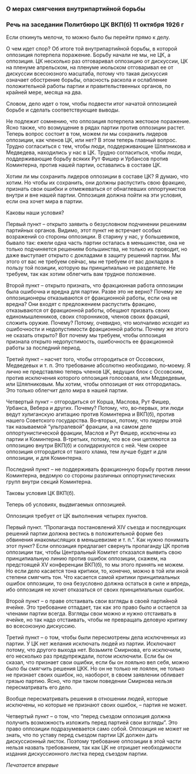### О мерах смягчения внутрипартийной борьбы
### Речь на заседании Политбюро ЦК ВКП(б) 11 октября 1926 г

Если откинуть мелочи, то можно было бы перейти прямо к делу.

О чем идет спор? Об итоге той внутрипартийной борьбы, в которой оппозиция потерпела поражение. Борьбу начали не мы, не ЦК, а оппозиция. ЦК несколько раз отговаривал оппозицию от дискуссии, ЦК на пленуме апрельском, на пленуме июльском отговаривал ее от дискуссии всесоюзного масштаба, потому что такая дискуссия означает обострение борьбы, опасность раскола и ослабление положительной работы партии и правительственных органов, по крайней мере, месяца на два.

Словом, дело идет о том, чтобы подвести итог начатой оппозицией борьбе и сделать соответствующие выводы.

Не подлежит сомнению, что оппозиция потерпела жестокое поражение. Ясно также, что возмущение в рядах партии против оппозиции растет. Теперь вопрос состоит в том, можем ли мы сохранить лидеров оппозиции, как членов ЦК, или нет? В этом теперь главный вопрос. Трудно согласиться с тем, чтобы люди, поддерживающие Шляпникова и Медведева, находились у нас в ЦК. Трудно согласиться, чтобы люди, поддерживающие борьбу всяких Рут Фишер и Урбансов против Коминтерна, против нашей партии, оставались в составе ЦК.

Хотим ли мы сохранить лидеров оппозиции в составе ЦК? Я думаю, что хотим. Но чтобы их сохранить, они должны распустить свою фракцию, признать свои ошибки и отмежеваться от обнаглевших оппортунистов внутри и вне нашей партии. Оппозиция должна пойти на эти условия, если она хочет мира в партии.

Каковы наши условия?

Первый пункт – открыто заявить о безусловном подчинении решениям партийных органов. Видимо, этот пункт не встречает особых возражений со стороны оппозиции. В старину у нас, у большевиков, бывало так: ежели одна часть партии осталась в меньшинстве, она не только подчиняется решениям большинства, не только их проводит, но даже выступает открыто с докладами в защиту решений партии. Мы этого от вас не требуем сейчас, мы не требуем от вас докладов в пользу той позиции, которую вы принципиально не разделяете. Не требуем, так как хотим облегчить вам трудное положение.

Второй пункт – открыто признать, что фракционная работа оппозиции была ошибочна и вредна для партии. Разве это не верно? Почему же оппозиционеры отказываются от фракционной работы, если она не вредна? Они входят с предложением распустить фракцию, отказываются от фракционной работы, обещают призвать своих единомышленников, своих сторонников, членов своих фракций, сложить оружие. Почему? Потому, очевидно, что молчаливо исходят из ошибочности и недопустимости фракционной работы. Почему же этого не сказать открыто? Вот почему мы требуем, чтобы оппозиция признала открыто недопустимость, ошибочность ее фракционной работы за последний период.

Третий пункт – насчет того, чтобы отгородиться от Оссовских, Медведевых и т. п. Это требование абсолютно необходимо, по‑моему. Я лично не представляю теперь членов ЦК, ведущих блок с Оссовским, против исключения которого оппозиция голосовала, или Медведевым, или Шляпниковым. Мы хотим, чтобы оппозиция от них отгородилась. Это только облегчит дело мира в нашей партии.

Четвертый пункт – отгородиться от Корша, Маслова, Рут Фишер, Урбанса, Вебера и других. Почему? Потому, что, во‑первых, эти люди ведут хулиганскую агитацию против Коминтерна и ВКП(б), против нашего Советского государства. Во‑вторых, потому, что лидеры этой так называемой “ультралевой” фракции, а на самом деле оппортунистической фракции, Маслов и Рут Фишер, исключены из партии и Коминтерна. В‑третьих, потому, что все они цепляются за оппозицию внутри ВКП(б) и солидаризуются с ней. Чем скорее оппозиция отгородится от такого хлама, тем лучше будет и для оппозиции, и для Коминтерна.

Последний пункт – не поддерживать фракционную борьбу против линии Коминтерна, ведомую со стороны различных оппортунистических групп внутри секций Коминтерна.

Таковы условия ЦК ВКП(б).

Теперь об условиях, выдвигаемых оппозицией.

Оппозиция требует от ЦК выполнения четырех пунктов.

Первый пункт. “Пропаганда постановлений XIV съезда и последующих решений партии должна вестись в положительной форме без обвинения инакомыслящих в меньшевизме и т. п.”. Как нужно понимать этот пункт? Если оппозиция предлагает свернуть пропаганду ЦК против оппозиции так, чтобы Центральный Комитет отказался выявить свою принципиальную линию против ошибок оппозиции, скажем, на предстоящей XV конференции ВКП(б), то мы этого принять не можем. Но если дело касается тона критики, то, конечно, можно в той или иной степени смягчить тон. Что касается самой критики принципиальных ошибок оппозиции, то она безусловно должна остаться в силе и впредь, ибо оппозиция не хочет отказаться от своих принципиальных ошибок.

Второй пункт – о праве отстаивать свои взгляды в своей партийной ячейке. Это требование отпадает, так как это право было и остается за членами партии всегда. Взгляды свои можно и нужно отстаивать в ячейке, но так надо отстаивать, чтобы не превращать деловую критику во всесоюзную дискуссию.

Третий пункт – о том, чтобы были пересмотрены дела исключенных из партии. У ЦК нет желания исключать людей из партии. Исключают потому, что другого выхода нет. Возьмите Смирнова, его исключили, его несколько раз предупреждали, потом исключили. Если бы он сказал, что признает свои ошибки, если бы он лояльно вел себя, можно было бы смягчить решения ЦКК. Но он не только не лоялен, не только не признает своих ошибок, но, наоборот, в своем заявлении обливает грязью партию. Ясно, что при таком поведении Смирнова нельзя пересматривать его дело.

Вообще пересматривать решения в отношении людей, которые исключены, но которые не признают своих ошибок, – партия не может.

Четвертый пункт – о том, что “перед съездом оппозиция должна получить возможность изложить перед партией свои взгляды”. Это право оппозиции подразумевается само собой. Оппозиция не может не знать, что по уставу перед съездом партии ЦК должен дать дискуссионный листок. Поэтому требование оппозиции в этой части нельзя назвать требованием, так как ЦК не отрицает необходимости издания дискуссионного листка перед съездом партии.

_Печатается впервые_